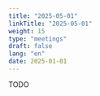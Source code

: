 ```yaml
---
title: "2025-05-01"
linkTitle: "2025-05-01"
weight: 15
type: "meetings"
draft: false
lang: "en"
date: 2025-01-01
---
```


TODO
